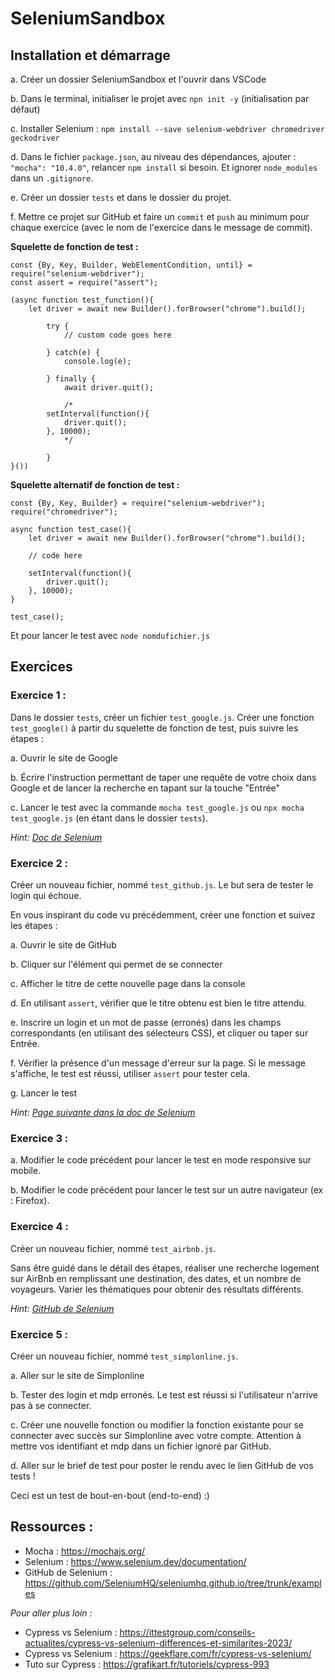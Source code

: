 # SeleniumSandbox


## Installation et démarrage

a. Créer un dossier SeleniumSandbox et l'ouvrir dans VSCode

b. Dans le terminal, initialiser le projet avec `npn init -y` (initialisation par défaut)

c. Installer Selenium : 
`npm install --save selenium-webdriver chromedriver geckodriver`

d. Dans le fichier `package.json`, au niveau des dépendances, ajouter : `"mocha": "10.4.0"`, relancer `npm install` si besoin. Et ignorer `node_modules` dans un `.gitignore`.
 
e. Créer un dossier `tests` et dans le dossier du projet.

f. Mettre ce projet sur GitHub et faire un `commit` et `push` au minimum pour chaque exercice (avec le nom de l'exercice dans le message de commit).


__Squelette de fonction de test :__

```
const {By, Key, Builder, WebElementCondition, until} = require("selenium-webdriver");
const assert = require("assert");

(async function test_function(){
    let driver = await new Builder().forBrowser("chrome").build();

		try {
			// custom code goes here
			
		} catch(e) {
			console.log(e);

		} finally {
			await driver.quit();
			
			/*
	    setInterval(function(){
	        driver.quit();
	    }, 10000);
			*/
			
		}
}())

```

__Squelette alternatif de fonction de test :__

```
const {By, Key, Builder} = require("selenium-webdriver");
require("chromedriver");

async function test_case(){
    let driver = await new Builder().forBrowser("chrome").build();

    // code here

    setInterval(function(){
        driver.quit();
    }, 10000);
}

test_case();

```
Et pour lancer le test avec `node nomdufichier.js`


## Exercices

### Exercice 1 : 

Dans le dossier `tests`, créer un fichier `test_google.js`.
Créer une fonction `test_google()` à partir du squelette de fonction de test, puis suivre les étapes : 

a. Ouvrir le site de Google

b. Écrire l'instruction permettant de taper une requête de votre choix dans Google et de lancer la recherche en tapant sur la touche "Entrée"

c. Lancer le test avec la commande `mocha test_google.js` ou `npx mocha test_google.js` (en étant dans le dossier `tests`).

_Hint: [Doc de Selenium](https://www.selenium.dev/documentation/webdriver/getting_started/first_script/)_


### Exercice 2 : 

Créer un nouveau fichier, nommé `test_github.js`. Le but sera de tester le login qui échoue. 

En vous inspirant du code vu précédemment, créer une fonction et suivez les étapes : 

a. Ouvrir le site de GitHub

b. Cliquer sur l'élément qui permet de se connecter

c. Afficher le titre de cette nouvelle page dans la console

d. En utilisant `assert`, vérifier que le titre obtenu est bien le titre attendu.

e. Inscrire un login et un mot de passe (erronés) dans les champs correspondants (en utilisant des sélecteurs CSS), et cliquer ou taper sur Entrée.

f. Vérifier la présence d'un message d'erreur sur la page. Si le message s'affiche, le test est réussi, utiliser `assert` pour tester cela.  

g. Lancer le test

_Hint: [Page suivante dans la doc de Selenium](https://www.selenium.dev/documentation/webdriver/getting_started/using_selenium/)_


### Exercice 3 : 

a. Modifier le code précédent pour lancer le test en mode responsive sur mobile.

b. Modifier le code précédent pour lancer le test sur un autre navigateur (ex : Firefox).


### Exercice 4 : 

Créer un nouveau fichier, nommé `test_airbnb.js`. 

Sans être guidé dans le détail des étapes, réaliser une recherche logement sur AirBnb en remplissant une destination, des dates, et un nombre de voyageurs. Varier les thématiques pour obtenir des résultats différents. 


_Hint: [GitHub de Selenium](https://github.com/SeleniumHQ/seleniumhq.github.io/tree/trunk/examples/javascript/test)_


### Exercice 5 : 

Créer un nouveau fichier, nommé `test_simplonline.js`. 

a. Aller sur le site de Simplonline

b. Tester des login et mdp erronés. Le test est réussi si l'utilisateur n'arrive pas à se connecter. 

c. Créer une nouvelle fonction ou modifier la fonction existante pour se connecter avec succès sur Simplonline avec votre compte. Attention à mettre vos identifiant et mdp dans un fichier ignoré par GitHub. 

d. Aller sur le brief de test pour poster le rendu avec le lien GitHub de vos tests ! 

Ceci est un test de bout-en-bout (end-to-end) :)




## Ressources : 

- Mocha : https://mochajs.org/
- Selenium : https://www.selenium.dev/documentation/
- GitHub de Selenium : https://github.com/SeleniumHQ/seleniumhq.github.io/tree/trunk/examples

_Pour aller plus loin :_
- Cypress vs Selenium : https://ittestgroup.com/conseils-actualites/cypress-vs-selenium-differences-et-similarites-2023/
- Cypress vs Selenium : https://geekflare.com/fr/cypress-vs-selenium/
- Tuto sur Cypress : https://grafikart.fr/tutoriels/cypress-993
